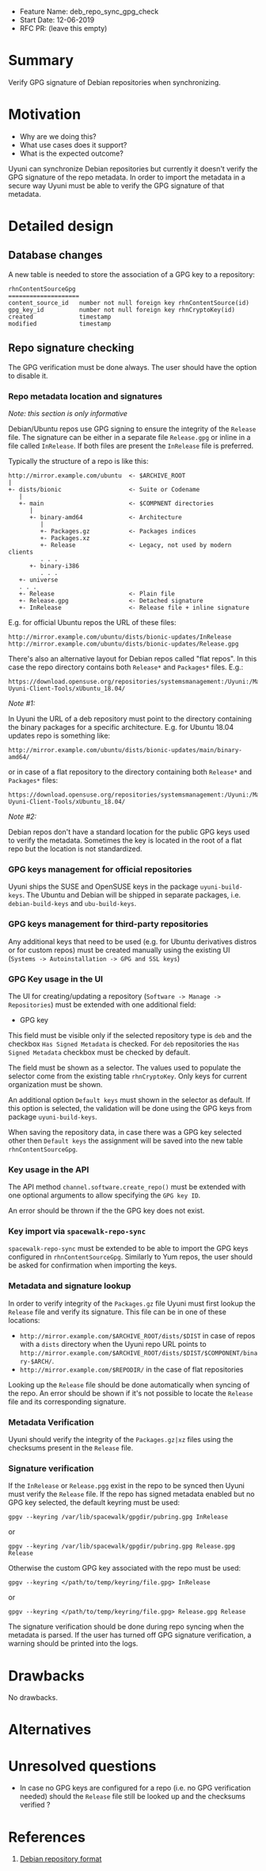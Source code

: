 - Feature Name: deb_repo_sync_gpg_check
- Start Date: 12-06-2019
- RFC PR: (leave this empty)

# Summary

Verify GPG signature of Debian repositories when synchronizing.

# Motivation

- Why are we doing this?
- What use cases does it support?
- What is the expected outcome?

Uyuni can synchronize Debian repositories but currently it doesn't verify the GPG signature of the repo metadata.
In order to import the metadata in a secure way Uyuni must be able to verify the GPG signature of that metadata.

# Detailed design

## Database changes

A new table is needed to store the association of a GPG key to a repository:
```
rhnContentSourceGpg
====================
content_source_id   number not null foreign key rhnContentSource(id)
gpg_key_id          number not null foreign key rhnCryptoKey(id)
created             timestamp
modified            timestamp

```

## Repo signature checking

The GPG verification must be done always. The user should have the option to disable it.

### Repo metadata location and signatures

_Note: this section is only informative_

Debian/Ubuntu repos use GPG signing to ensure the integrity of the `Release` file. The signature can be either in a separate file `Release.gpg` or inline in a file called `InRelease`. If both files are present the `InRelease` file is preferred.

Typically the structure of a repo is like this:
```
http://mirror.example.com/ubuntu  <- $ARCHIVE_ROOT
|
+- dists/bionic                   <- Suite or Codename
   |
   +- main                        <- $COMPNENT directories
      |
      +- binary-amd64             <- Architecture
         |
         +- Packages.gz           <- Packages indices
         +- Packages.xz
         +- Release               <- Legacy, not used by modern clients
         . . .
      +- binary-i386
         . . .
   +- universe
   . . .
   +- Release                     <- Plain file
   +- Release.gpg                 <- Detached signature
   +- InRelease                   <- Release file + inline signature

```

E.g. for official Ubuntu repos the URL of these files:
```
http://mirror.example.com/ubuntu/dists/bionic-updates/InRelease
http://mirror.example.com/ubuntu/dists/bionic-updates/Release.gpg
```

There's also an alternative layout for Debian repos called "flat repos". In this case the repo directory contains both `Release*` and `Packages*` files. E.g.:
```
https://download.opensuse.org/repositories/systemsmanagement:/Uyuni:/Master:/Ubuntu1804-Uyuni-Client-Tools/xUbuntu_18.04/
```

_Note #1:_

In Uyuni the URL of a deb repository must point to the directory containing the binary packages for a specific architecture. E.g. for Ubuntu 18.04 updates repo is something like:
```
http://mirror.example.com/ubuntu/dists/bionic-updates/main/binary-amd64/
```
or in case of a flat repository to the directory containing both `Release*` and `Packages*` files:
```
https://download.opensuse.org/repositories/systemsmanagement:/Uyuni:/Master:/Ubuntu1804-Uyuni-Client-Tools/xUbuntu_18.04/
```

_Note #2:_

Debian repos don't have a standard location for the public GPG keys used to verify the metadata. Sometimes the key is located in the root of a flat repo but the location is not standardized.

### GPG keys management for official repositories

Uyuni ships the SUSE and OpenSUSE keys in the package `uyuni-build-keys`. The Ubuntu and Debian will be shipped in separate packages, i.e. `debian-build-keys` and `ubu-build-keys`.

### GPG keys management for third-party repositories

Any additional keys that need to be used (e.g. for Ubuntu derivatives distros or for custom repos) must be created manually using the existing UI (`Systems -> Autoinstallation -> GPG and SSL keys`)

### GPG Key usage in the UI

The UI for creating/updating a repository (`Software -> Manage -> Repositories`) must be extended with one additional field:
- GPG key

This field must be visible only if the selected repository type is `deb` and the checkbox `Has Signed Metadata` is checked. For `deb` repositories the `Has Signed Metadata` checkbox must be checked by default.

The field must be shown as a selector. The values used to populate the selector come from the existing table `rhnCryptoKey`. Only keys for current organization must be shown.

An additional option `Default keys` must shown in the selector as default. If this option is selected, the validation will be done using the GPG keys from package `uyuni-build-keys`.

When saving the repository data, in case there was a GPG key selected other then `Default keys` the assignment will be saved into the new table `rhnContentSourceGpg`.

### Key usage in the API

The API method `channel.software.create_repo()` must be extended with one optional arguments to allow specifying the `GPG key ID`.

An error should be thrown if the the GPG key does not exist.

### Key import via `spacewalk-repo-sync`

`spacewalk-repo-sync` must be extended to be able to import the GPG keys configured in `rhnContentSourceGpg`. Similarly to Yum repos, the user should be asked for confirmation when importing the keys.

### Metadata and signature lookup

In order to verify integrity of the `Packages.gz` file Uyuni must first lookup the `Release` file and verify its signature. This file can be in one of these locations:
- `http://mirror.example.com/$ARCHIVE_ROOT/dists/$DIST` in case of repos with a `dists` directory when the Uyuni repo URL points to `http://mirror.example.com/$ARCHIVE_ROOT/dists/$DIST/$COMPONENT/binary-$ARCH/`.
- `http://mirror.example.com/$REPODIR/` in the case of flat repositories

Looking up the `Release` file should be done automatically when syncing of the repo. An error should be shown if it's not possible to locate the `Release` file and its corresponding signature.

### Metadata Verification

Uyuni should verify the integrity of the `Packages.gz|xz` files using the checksums present in the `Release` file.

### Signature verification

If the `InRelease` or `Release.pgg` exist in the repo to be synced then Uyuni must verify the `Release` file. If the repo has signed metadata enabled but no GPG key selected, the default keyring must be used:
```
gpgv --keyring /var/lib/spacewalk/gpgdir/pubring.gpg InRelease
```
or
```
gpgv --keyring /var/lib/spacewalk/gpgdir/pubring.gpg Release.gpg Release
```

Otherwise the custom GPG key associated with the repo must be used:
```
gpgv --keyring </path/to/temp/keyring/file.gpg> InRelease
```
or
```
gpgv --keyring </path/to/temp/keyring/file.gpg> Release.gpg Release
```

The signature verification should be done during repo syncing when the metadata is parsed.
If the user has turned off GPG signature verification, a warning should be printed into the logs.


# Drawbacks
[drawbacks]: #drawbacks

No drawbacks.

# Alternatives
[alternatives]: #alternatives


# Unresolved questions
[unresolved]: #unresolved-questions

- In case no GPG keys are configured for a repo (i.e. no GPG verification needed) should the `Release` file still be looked up and the checksums verified ?

# References

1. [Debian repository format](https://wiki.debian.org/DebianRepository/Format)
